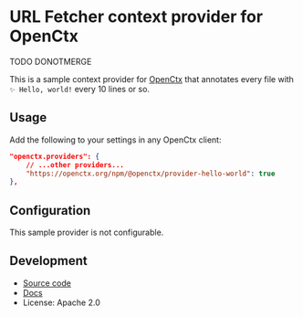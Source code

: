 # URL Fetcher context provider for OpenCtx

TODO DONOTMERGE

This is a sample context provider for [OpenCtx](https://openctx.org) that annotates every file with `✨ Hello, world!` every 10 lines or so.

## Usage

Add the following to your settings in any OpenCtx client:

```json
"openctx.providers": {
    // ...other providers...
    "https://openctx.org/npm/@openctx/provider-hello-world": true
},
```

## Configuration

This sample provider is not configurable.

## Development

- [Source code](https://sourcegraph.com/github.com/sourcegraph/openctx/-/tree/provider/hello-world)
- [Docs](https://openctx.org/docs/providers/hello-world)
- License: Apache 2.0
